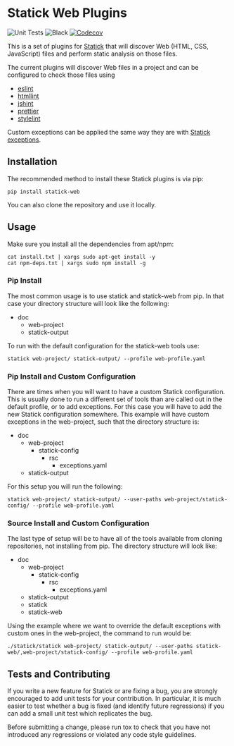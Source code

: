 # Statick Web Plugins

![Unit Tests](https://github.com/sscpac/statick-web/workflows/Unit%20Tests/badge.svg)
![Black](https://github.com/sscpac/statick-web/workflows/Black%20Formatting/badge.svg)
[![Codecov](https://codecov.io/gh/xydesa/statick-web/branch/master/graph/badge.svg)](https://codecov.io/gh/xydesa/statick-web)

This is a set of plugins for [Statick](https://github.com/sscpac/statick) that will discover Web (HTML, CSS, JavaScript) 
files and perform static analysis on those files.

The current plugins will discover Web files in a project and can be configured to check those files using
 * [eslint](https://eslint.org/)
 * [htmllint](https://github.com/htmllint/htmllint)
 * [jshint](https://jshint.com/)
 * [prettier](https://prettier.io/)
 * [stylelint](https://github.com/stylelint/stylelint)

Custom exceptions can be applied the same way they are with
[Statick exceptions](https://github.com/sscpac/statick/blob/master/GUIDE.md#exceptionsyaml).

## Installation

The recommended method to install these Statick plugins is via pip:

    pip install statick-web

You can also clone the repository and use it locally.

## Usage

Make sure you install all the dependencies from apt/npm:
```
cat install.txt | xargs sudo apt-get install -y
cat npm-deps.txt | xargs sudo npm install -g
```

### Pip Install

The most common usage is to use statick and statick-web from pip.
In that case your directory structure will look like the following:

  - doc
    - web-project
    - statick-output

To run with the default configuration for the statick-web tools use:

    statick web-project/ statick-output/ --profile web-profile.yaml

### Pip Install and Custom Configuration

There are times when you will want to have a custom Statick configuration.
This is usually done to run a different set of tools than are called out in the default profile, or to add exceptions.
For this case you will have to add the new Statick configuration somewhere.
This example will have custom exceptions in the web-project, such that the directory structure is:

  - doc
    - web-project
      - statick-config
        - rsc
          - exceptions.yaml
    - statick-output

For this setup you will run the following:

    statick web-project/ statick-output/ --user-paths web-project/statick-config/ --profile web-profile.yaml

### Source Install and Custom Configuration

The last type of setup will be to have all of the tools available from cloning repositories, not installing from pip.
The directory structure will look like:

  - doc
    - web-project
      - statick-config
        - rsc
          - exceptions.yaml
    - statick-output
    - statick
    - statick-web

Using the example where we want to override the default exceptions with custom ones in the web-project, the command to run would be:

    ./statick/statick web-project/ statick-output/ --user-paths statick-web/,web-project/statick-config/ --profile web-profile.yaml

## Tests and Contributing

If you write a new feature for Statick or are fixing a bug, you are strongly encouraged to add unit tests for your contribution.
In particular, it is much easier to test whether a bug is fixed (and identify future regressions) if you can add a small unit test which replicates the bug.

Before submitting a change, please run tox to check that you have not introduced any regressions or violated any code style guidelines.
